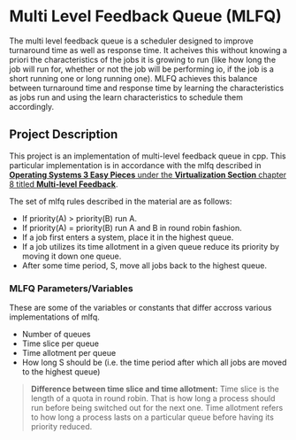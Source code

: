 # Multi Level Feedback Queue (MLFQ)

The multi level feedback queue is a scheduler designed to improve turnaround time as well as response time. It acheives this without knowing a priori the characteristics of the jobs it is growing to run (like how long the job will run for, whether or not the job will be performing io, if the job is a short running one or long running one). MLFQ achieves this balance between turnaround time and response time by learning the characteristics as jobs run and using the learn characteristics to schedule them accordingly.

## Project Description

This project is an implementation of multi-level feedback queue in cpp. This particular implementation is in accordance with the mlfq described in [**Operating Systems 3 Easy Pieces** under the **Virtualization Section** chapter 8 titled **Multi-level Feedback**](https://pages.cs.wisc.edu/~remzi/OSTEP/cpu-sched-mlfq.pdf).

The set of mlfq rules described in the material are as follows:

- If priority(A) > priority(B) run A.
- If priority(A) = priority(B) run A and B in round robin fashion.
- If a job first enters a system, place it in the highest queue.
- If a job utilizes its time allotment in a given queue reduce its priority by moving it down one queue.
- After some time period, S, move all jobs back to the highest queue.

### MLFQ Parameters/Variables

These are some of the variables or constants that differ accross various implementations of mlfq.

- Number of queues
- Time slice per queue
- Time allotment per queue
- How long S should be (i.e. the time period after which all jobs are moved to the highest queue)

> **Difference between time slice and time allotment:** Time slice is the length of a quota in round robin. That is how long a process should run before being switched out for the next one. Time allotment refers to how long a process lasts on a particular queue before having its priority reduced.
